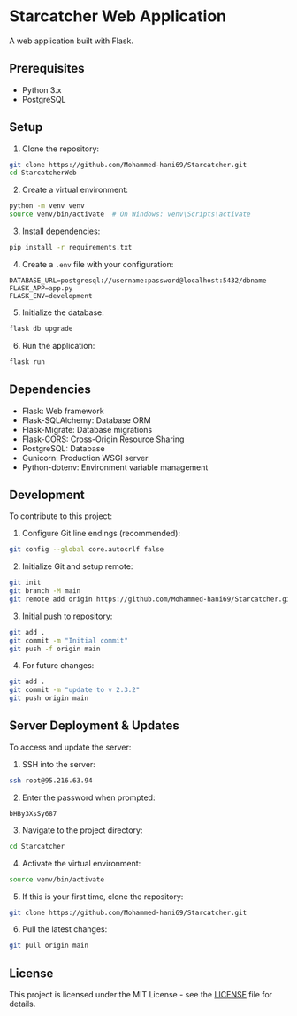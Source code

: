 # Starcatcher Web Application

A web application built with Flask.

## Prerequisites

- Python 3.x
- PostgreSQL

## Setup

1. Clone the repository:
```bash
git clone https://github.com/Mohammed-hani69/Starcatcher.git
cd StarcatcherWeb
```

2. Create a virtual environment:
```bash
python -m venv venv
source venv/bin/activate  # On Windows: venv\Scripts\activate
```

3. Install dependencies:
```bash
pip install -r requirements.txt
```

4. Create a `.env` file with your configuration:
```
DATABASE_URL=postgresql://username:password@localhost:5432/dbname
FLASK_APP=app.py
FLASK_ENV=development
```

5. Initialize the database:
```bash
flask db upgrade
```

6. Run the application:
```bash
flask run
```

## Dependencies

- Flask: Web framework
- Flask-SQLAlchemy: Database ORM
- Flask-Migrate: Database migrations
- Flask-CORS: Cross-Origin Resource Sharing
- PostgreSQL: Database
- Gunicorn: Production WSGI server
- Python-dotenv: Environment variable management

## Development

To contribute to this project:

1. Configure Git line endings (recommended):
```bash
git config --global core.autocrlf false
```

2. Initialize Git and setup remote:
```bash
git init
git branch -M main
git remote add origin https://github.com/Mohammed-hani69/Starcatcher.git
```

3. Initial push to repository:
```bash
git add .
git commit -m "Initial commit"
git push -f origin main
```

4. For future changes:
```bash
git add .
git commit -m "update to v 2.3.2"
git push origin main
```

## Server Deployment & Updates

To access and update the server:

1. SSH into the server:
```bash
ssh root@95.216.63.94
```

2. Enter the password when prompted:
```
bHBy3XsSy687
```

3. Navigate to the project directory:
```bash
cd Starcatcher
```

4. Activate the virtual environment:
```bash
source venv/bin/activate
```

5. If this is your first time, clone the repository:
```bash
git clone https://github.com/Mohammed-hani69/Starcatcher.git
```

6. Pull the latest changes:
```bash
git pull origin main
```

## License

This project is licensed under the MIT License - see the [LICENSE](LICENSE) file for details.

